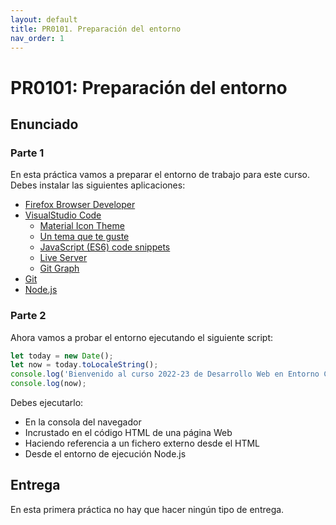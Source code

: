 ```yaml
---
layout: default
title: PR0101. Preparación del entorno
nav_order: 1
---
```



# PR0101: Preparación del entorno

## Enunciado

### Parte 1

En esta práctica vamos a preparar el entorno de trabajo para este curso. Debes instalar las siguientes aplicaciones:

- [Firefox Browser Developer](https://www.mozilla.org/es-ES/firefox/developer/)
- [VisualStudio Code](https://code.visualstudio.com/)
  - [Material Icon Theme](https://marketplace.visualstudio.com/items?itemName=PKief.material-icon-theme)
  - [Un tema que te guste](https://marketplace.visualstudio.com/search?target=VSCode&category=Themes&sortBy=Installs)
  - [JavaScript (ES6) code snippets](https://marketplace.visualstudio.com/items?itemName=xabikos.JavaScriptSnippets)
  - [Live Server](https://marketplace.visualstudio.com/items?itemName=ritwickdey.LiveServer)
  - [Git Graph](https://marketplace.visualstudio.com/items?itemName=mhutchie.git-graph)
- [Git](https://git-scm.com/)
- [Node.js](https://nodejs.org/es/)

### Parte 2

Ahora vamos a probar el entorno ejecutando el siguiente script:

```javascript
let today = new Date();
let now = today.toLocaleString();
console.log('Bienvenido al curso 2022-23 de Desarrollo Web en Entorno Cliente');
console.log(now);
```




Debes ejecutarlo:

- En la consola del navegador
- Incrustado en el código HTML de una página Web
- Haciendo referencia a un fichero externo desde el HTML
- Desde el entorno de ejecución Node.js


## Entrega

En esta primera práctica no hay que hacer ningún tipo de entrega.